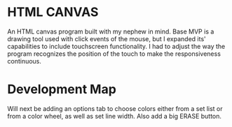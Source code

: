 # HTML CANVAS

An HTML canvas program built with my nephew in mind.  Base MVP is a drawing tool used with click events of the mouse, but I expanded its' capabilities to include touchscreen functionality.  I had to adjust the way the program recognizes the position of the touch to make the responsiveness continuous.

# Development Map

Will next be adding an options tab to choose colors either from a set list or from a color wheel, as well as set line width.  Also add a big ERASE button.
